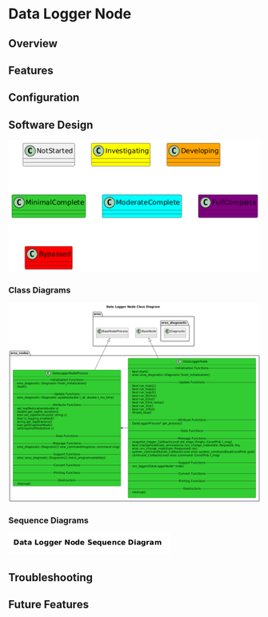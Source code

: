 # Data Logger Node

## Overview

## Features

## Configuration

## Software Design
![](../../../doc/output/Legend.png)

### Class Diagrams
![](output/DataLoggerNodeClassDiagram.png)

### Sequence Diagrams
![](output/DataLoggerNodeSequenceDiagram.png)
## Troubleshooting

## Future Features